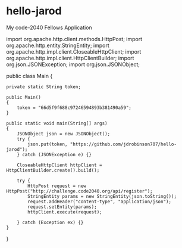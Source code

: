 # hello-jarod
My code-2040 Fellows Application

import org.apache.http.client.methods.HttpPost;
import org.apache.http.entity.StringEntity;
import org.apache.http.impl.client.CloseableHttpClient;
import org.apache.http.impl.client.HttpClientBuilder;
import org.json.JSONException;
import org.json.JSONObject;

public class Main {

	private static String token;
	
	public Main()
	{
		token = "66d5f9f688c97246594893b381490a59";
	}
	
	public static void main(String[] args)
	{
		JSONObject json = new JSONObject();
		try {
			json.put(token, "https://github.com/jdrobinson707/hello-jarod");    
		} catch (JSONException e) {}

		CloseableHttpClient httpClient = HttpClientBuilder.create().build();

		try {
			HttpPost request = new HttpPost("http://challenge.code2040.org/api/register");
			StringEntity params = new StringEntity(json.toString());
			request.addHeader("content-type", "application/json");
			request.setEntity(params);
			httpClient.execute(request);

		} catch (Exception ex) {} 
	}
}
